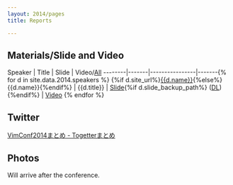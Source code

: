 ```yaml
---
layout: 2014/pages
title: Reports

---
```


## Materials/Slide and Video

Speaker | Title | Slide | Video/[All](https://www.youtube.com/playlist?list=PLx8bw5NQypsnuX8NJPRHvURhXqj2NUnGZ)
--------|-------|----------------|-------{% for d in site.data.2014.speakers %}
{%if d.site_url%}[{{d.name}}]({{d.site_url}}){%else%}{{d.name}}{%endif%} | {{d.title}} | [Slide]({{d.slide_url}}){%if d.slide_backup_path%} (<a href="{{site.data.2014.root}}{{d.slide_backup_path}}" download>DL</a>){%endif%} | [Video]({{d.video_url}}) {% endfor %}

## Twitter

[VimConf2014まとめ - Togetterまとめ](http://togetter.com/li/742963)

## Photos

Will arrive after the conference.
